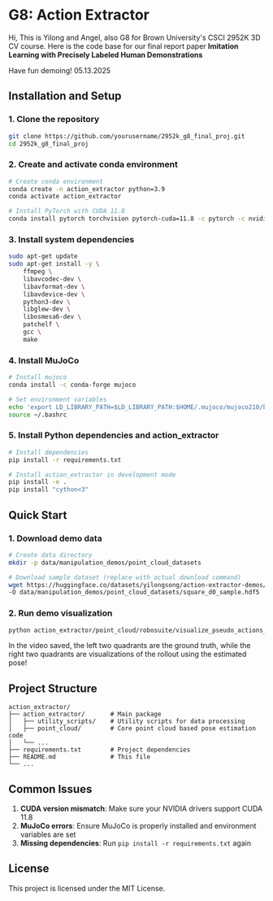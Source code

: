# G8: Action Extractor

Hi, 
This is Yilong and Angel, also G8 for Brown University's CSCI 2952K 3D CV course. 
Here is the code base for our final report paper **Imitation Learning with Precisely Labeled Human Demonstrations**

Have fun demoing!
05.13.2025

## Installation and Setup

### 1. Clone the repository
```bash
git clone https://github.com/yourusername/2952k_g8_final_proj.git
cd 2952k_g8_final_proj
```

### 2. Create and activate conda environment
```bash
# Create conda environment
conda create -n action_extractor python=3.9
conda activate action_extractor

# Install PyTorch with CUDA 11.8
conda install pytorch torchvision pytorch-cuda=11.8 -c pytorch -c nvidia
```

### 3. Install system dependencies
```bash
sudo apt-get update
sudo apt-get install -y \
    ffmpeg \
    libavcodec-dev \
    libavformat-dev \
    libavdevice-dev \
    python3-dev \
    libglew-dev \
    libosmesa6-dev \
    patchelf \
    gcc \
    make
```

### 4. Install MuJoCo
```bash
# Install mujoco
conda install -c conda-forge mujoco

# Set environment variables
echo 'export LD_LIBRARY_PATH=$LD_LIBRARY_PATH:$HOME/.mujoco/mujoco210/bin' >> ~/.bashrc
source ~/.bashrc
```

### 5. Install Python dependencies and action_extractor
```bash
# Install dependencies
pip install -r requirements.txt

# Install action_extractor in development mode
pip install -e .
pip install "cython<3"
```

## Quick Start

### 1. Download demo data
```bash
# Create data directory
mkdir -p data/manipulation_demos/point_cloud_datasets

# Download sample dataset (replace with actual download command)
wget https://huggingface.co/datasets/yilongsong/action-extractor-demos/resolve/main/square_d0_sample.hdf5 \
-O data/manipulation_demos/point_cloud_datasets/square_d0_sample.hdf5
```

### 2. Run demo visualization
```bash
python action_extractor/point_cloud/robosuite/visualize_pseudo_actions_rollouts.py
```

In the video saved, the left two quadrants are the ground truth, while the right two quadrants are visualizations of the rollout using the estimated pose!

## Project Structure

```
action_extractor/
├── action_extractor/       # Main package
│   ├── utility_scripts/    # Utility scripts for data processing
│   ├── point_cloud/        # Core point cloud based pose estimation code
│   └── ...
├── requirements.txt        # Project dependencies
├── README.md               # This file
└── ...
```

## Common Issues

1. **CUDA version mismatch**: Make sure your NVIDIA drivers support CUDA 11.8
2. **MuJoCo errors**: Ensure MuJoCo is properly installed and environment variables are set
3. **Missing dependencies**: Run `pip install -r requirements.txt` again

## License

This project is licensed under the MIT License.

<!-- ## Citation

If you use this code in your research, please cite:
```bibtex
@article{your-paper,
    title={Imitation Learning with Precisely Labeled Human Demonstrations},
    author={Your Name},
    year={2024}
}
``` -->